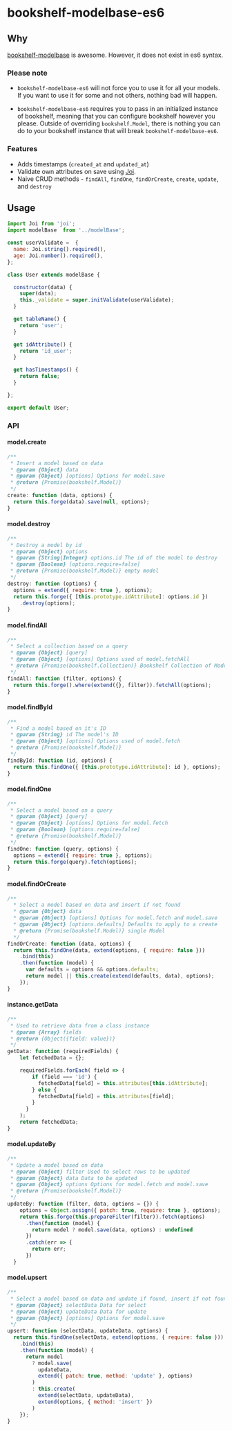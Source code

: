 # bookshelf-modelbase-es6

## Why
[bookshelf-modelbase](https://github.com/bsiddiqui/bookshelf-modelbase) is awesome. However, it does not exist in es6 syntax.

### Please note
* `bookshelf-modelbase-es6` will not force you to use it for all your models.
If you want to use it for some and not others, nothing bad will happen.

* `bookshelf-modelbase-es6` requires you to pass in an initialized instance
of bookshelf, meaning that you can configure bookshelf however you please.
Outside of overriding `bookshelf.Model`, there is nothing you can do to
your bookshelf instance that will break `bookshelf-modelbase-es6`.

### Features
* Adds timestamps (`created_at` and `updated_at`)
* Validate own attributes on save using [Joi](https://github.com/hapijs/joi).
* Naive CRUD methods - `findAll`, `findOne`, `findOrCreate`, `create`, `update`, and `destroy`

## Usage
```javascript
import Joi from 'joi';
import modelBase  from '../modelBase';

const userValidate =  {
  name: Joi.string().required(),
  age: Joi.number().required(),
};

class User extends modelBase {

  constructor(data) {
    super(data);
    this._validate = super.initValidate(userValidate);
  }

  get tableName() {
    return 'user';
  }

  get idAttribute() {
    return 'id_user';
  }

  get hasTimestamps() {
    return false;
  }

};

export default User;
```

### API

#### model.create

```js
/**
 * Insert a model based on data
 * @param {Object} data
 * @param {Object} [options] Options for model.save
 * @return {Promise(bookshelf.Model)}
 */
create: function (data, options) {
  return this.forge(data).save(null, options);
}
```

#### model.destroy

```js
/**
 * Destroy a model by id
 * @param {Object} options
 * @param {String|Integer} options.id The id of the model to destroy
 * @param {Boolean} [options.require=false]
 * @return {Promise(bookshelf.Model)} empty model
 */
destroy: function (options) {
  options = extend({ require: true }, options);
  return this.forge({ [this.prototype.idAttribute]: options.id })
    .destroy(options);
}
```

#### model.findAll

```javascript
/**
 * Select a collection based on a query
 * @param {Object} [query]
 * @param {Object} [options] Options used of model.fetchAll
 * @return {Promise(bookshelf.Collection)} Bookshelf Collection of Models
 */
findAll: function (filter, options) {
  return this.forge().where(extend({}, filter)).fetchAll(options);
}
```

#### model.findById

```javascript
/**
 * Find a model based on it's ID
 * @param {String} id The model's ID
 * @param {Object} [options] Options used of model.fetch
 * @return {Promise(bookshelf.Model)}
 */
findById: function (id, options) {
  return this.findOne({ [this.prototype.idAttribute]: id }, options);
}
```

#### model.findOne

```js
/**
 * Select a model based on a query
 * @param {Object} [query]
 * @param {Object} [options] Options for model.fetch
 * @param {Boolean} [options.require=false]
 * @return {Promise(bookshelf.Model)}
 */
findOne: function (query, options) {
  options = extend({ require: true }, options);
  return this.forge(query).fetch(options);
}
```

#### model.findOrCreate
```js
/**
  * Select a model based on data and insert if not found
  * @param {Object} data
  * @param {Object} [options] Options for model.fetch and model.save
  * @param {Object} [options.defaults] Defaults to apply to a create
  * @return {Promise(bookshelf.Model)} single Model
  */
findOrCreate: function (data, options) {
  return this.findOne(data, extend(options, { require: false }))
    .bind(this)
    .then(function (model) {
      var defaults = options && options.defaults;
      return model || this.create(extend(defaults, data), options);
    });
}
```

#### instance.getData

```js
/**
 * Used to retrieve data from a class instance
 * @param {Array} fields
 * @return {Object({field: value})}
 */
getData: function (requiredFields) {
    let fetchedData = {};

    requiredFields.forEach( field => {
        if (field === 'id') {
          fetchedData[field] = this.attributes[this.idAttribute];
        } else {
          fetchedData[field] = this.attributes[field];
        }
      }
    );
    return fetchedData;
}
```

#### model.updateBy

```js
/**
 * Update a model based on data
 * @param {Object} filter Used to select rows to be updated
 * @param {Object} data Data to be updated
 * @param {Object} options Options for model.fetch and model.save
 * @return {Promise(bookshelf.Model)}
 */
updateBy: function (filter, data, options = {}) {
    options = Object.assign({ patch: true, require: true }, options);
    return this.forge(this.prepareFilter(filter)).fetch(options)
      .then(function (model) {
        return model ? model.save(data, options) : undefined
      })
      .catch(err => {
        return err;
      })
  }
```

#### model.upsert
```js
/**
 * Select a model based on data and update if found, insert if not found
 * @param {Object} selectData Data for select
 * @param {Object} updateData Data for update
 * @param {Object} [options] Options for model.save
 */
upsert: function (selectData, updateData, options) {
  return this.findOne(selectData, extend(options, { require: false }))
    .bind(this)
    .then(function (model) {
      return model
        ? model.save(
          updateData,
          extend({ patch: true, method: 'update' }, options)
        )
        : this.create(
          extend(selectData, updateData),
          extend(options, { method: 'insert' })
        )
    });
}
```
